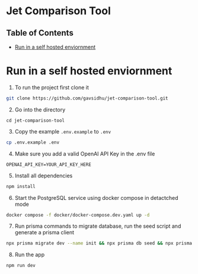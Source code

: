 # Jet Comparison Tool

## Table of Contents

- [Run in a self hosted enviornment](#run-in-a-self-hosted-enviorment)



# Run in a self hosted enviornment

1. To run the project first clone it

```sh
git clone https://github.com/gavsidhu/jet-comparison-tool.git
```

2. Go into the directory 

```
cd jet-comparison-tool
```

3. Copy the example `.env.example` to `.env`

```sh
cp .env.example .env
```

4. Make sure you add a valid OpenAI API Key in the .env file

```env
OPENAI_API_KEY=YOUR_API_KEY_HERE
```

5. Install all dependencies

```sh
npm install
```

6. Start the PostgreSQL service using docker compose in detactched mode

```sh
docker compose -f docker/docker-compose.dev.yaml up -d
```


7. Run prisma commands to migrate database, run the seed script and generate a prisma client
```sh
npx prisma migrate dev --name init && npx prisma db seed && npx prisma generate
```

8. Run the app
```sh
npm run dev
```
